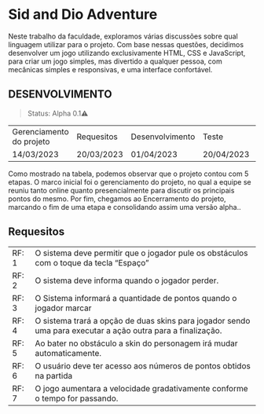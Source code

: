 # Sid and Dio Adventure
Neste trabalho da faculdade, exploramos várias discussões sobre qual linguagem utilizar para o projeto. Com base nessas questões, decidimos desenvolver um jogo utilizando exclusivamente HTML, CSS e JavaScript, para criar um jogo simples, mas divertido a qualquer pessoa, com mecânicas simples e responsivas, e uma interface confortável.

## DESENVOLVIMENTO

> Status: Alpha 0.1⚠️
>
<table>
<tr>
    <td>Gerenciamento do projeto</td>
    <td>Requesitos</td>
    <td>Desenvolvimento</td>
    <td>Teste</td>
    <td>Encerramento do Projeto</td>
</tr>
<tr>
    <td>14/03/2023</td>
    <td>20/03/2023</td>
    <td>01/04/2023</td>
    <td>20/04/2023</td>
    <td>14/06/2023</td>
</tr>
</table>

Como mostrado na tabela, podemos observar que o projeto contou com 5 etapas. O marco inicial foi o gerenciamento do projeto, no qual a equipe se reuniu tanto online quanto presencialmente para discutir os principais pontos do mesmo. Por fim, chegamos ao Encerramento do projeto, marcando o fim de uma etapa e consolidando assim uma versão alpha..


## Requesitos

<table>
<tr>
    <td>RF: 1 </td>
    <td> O sistema deve permitir que o jogador pule os obstáculos com o toque da tecla “Espaço” </td>
  </tr>
  <tr>
    <td>RF: 2 </td>
    <td> O sistema deve informa quando o jogador perder. </td>
  </tr>
  <tr>
    <td>RF: 3 </td>
    <td> O Sistema informará a quantidade de pontos quando o jogador marcar
  </td>
    <tr>
  <td>RF: 4 </td>
    <td>O sistema trará a opção de duas skins para jogador sendo uma para executar a ação outra para a finalização. </td>
  </tr>
  <tr>
    <td>RF: 5 </td>
    <td> Ao bater no obstáculo a skin do personagem irá mudar automaticamente.
 </td>
  </tr>
    <td>RF: 6 </td>
    <td> O usuário deve ter acesso aos números de pontos obtidos na partida 
  </td>
  </tr>
    <td>RF: 7 </td>
    <td> O jogo aumentara a velocidade gradativamente conforme o tempo for passando. 
  </td>
</tr>
</table>





